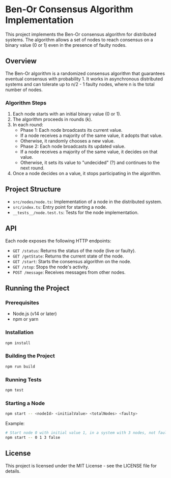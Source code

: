 # Ben-Or Consensus Algorithm Implementation

This project implements the Ben-Or consensus algorithm for distributed systems. The algorithm allows a set of nodes to reach consensus on a binary value (0 or 1) even in the presence of faulty nodes.

## Overview

The Ben-Or algorithm is a randomized consensus algorithm that guarantees eventual consensus with probability 1. It works in asynchronous distributed systems and can tolerate up to n/2 - 1 faulty nodes, where n is the total number of nodes.

### Algorithm Steps

1. Each node starts with an initial binary value (0 or 1).
2. The algorithm proceeds in rounds (k).
3. In each round:
   - Phase 1: Each node broadcasts its current value.
   - If a node receives a majority of the same value, it adopts that value.
   - Otherwise, it randomly chooses a new value.
   - Phase 2: Each node broadcasts its updated value.
   - If a node receives a majority of the same value, it decides on that value.
   - Otherwise, it sets its value to "undecided" (?) and continues to the next round.
4. Once a node decides on a value, it stops participating in the algorithm.

## Project Structure

- `src/nodes/node.ts`: Implementation of a node in the distributed system.
- `src/index.ts`: Entry point for starting a node.
- `__tests__/node.test.ts`: Tests for the node implementation.

## API

Each node exposes the following HTTP endpoints:

- `GET /status`: Returns the status of the node (live or faulty).
- `GET /getState`: Returns the current state of the node.
- `GET /start`: Starts the consensus algorithm on the node.
- `GET /stop`: Stops the node's activity.
- `POST /message`: Receives messages from other nodes.

## Running the Project

### Prerequisites

- Node.js (v14 or later)
- npm or yarn

### Installation

```bash
npm install
```

### Building the Project

```bash
npm run build
```

### Running Tests

```bash
npm test
```

### Starting a Node

```bash
npm start -- <nodeId> <initialValue> <totalNodes> <faulty>
```

Example:
```bash
# Start node 0 with initial value 1, in a system with 3 nodes, not faulty
npm start -- 0 1 3 false
```

## License

This project is licensed under the MIT License - see the LICENSE file for details. 